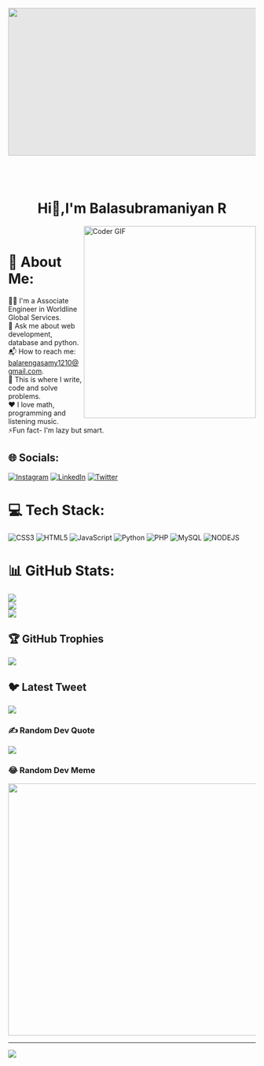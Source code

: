 <img style="display: block;-webkit-user-select: none;margin: auto;background-color: hsl(0, 0%, 90%);" src="https://user-images.githubusercontent.com/74038190/212750672-2f3f2b50-c84f-4ed8-a60a-849ae69ff9df.gif" height=300 width=900><br><br><br>
<h1 align="center">Hi👋,I'm Balasubramaniyan R </h1> 
<img alt="Coder GIF" align=right height=390 width=350 margin-top=100px src="https://cdn.dribbble.com/users/730703/screenshots/6581243/avento.gif"><br>

# 💫 About Me:
👨‍🎓 I'm a Associate Engineer in Worldline Global Services.<br>💬 Ask me about web development, database and python.<br>📬 How to reach me: balarengasamy1210@gmail.com.<br>💪 This is where I write, code and solve problems.<br>❤️ I love math, programming and listening music.<br>⚡Fun fact- I'm lazy but smart.


## 🌐 Socials:
[![Instagram](https://img.shields.io/badge/Instagram-%23E4405F.svg?logo=Instagram&logoColor=white)](https://instagram.com/its_bala77) [![LinkedIn](https://img.shields.io/badge/LinkedIn-%230077B5.svg?logo=linkedin&logoColor=white)](https://linkedin.com/in/balasubramaniyan-r-b110591b8) [![Twitter](https://img.shields.io/badge/Twitter-%231DA1F2.svg?logo=Twitter&logoColor=white)](https://twitter.com/itsbala77) 

# 💻 Tech Stack:
![CSS3](https://img.shields.io/badge/css3-%231572B6.svg?style=for-the-badge&logo=css3&logoColor=white) ![HTML5](https://img.shields.io/badge/html5-%23E34F26.svg?style=for-the-badge&logo=html5&logoColor=white) ![JavaScript](https://img.shields.io/badge/javascript-%23323330.svg?style=for-the-badge&logo=javascript&logoColor=%23F7DF1E) ![Python](https://img.shields.io/badge/python-3670A0?style=for-the-badge&logo=python&logoColor=ffdd54) ![PHP](https://img.shields.io/badge/php-%23777BB4.svg?style=for-the-badge&logo=php&logoColor=white) ![MySQL](https://img.shields.io/badge/mysql-%2300f.svg?style=for-the-badge&logo=mysql&logoColor=white) ![NODEJS](https://img.shields.io/badge/nodejs-%23E34F26.svg?style=for-the-badge&logo=nodejs&logoColor=white)
# 📊 GitHub Stats:
![](https://github-readme-stats.vercel.app/api?username=itsbala1210&theme=radical&hide_border=true&include_all_commits=true&count_private=true)<br/>
![](https://github-readme-streak-stats.herokuapp.com/?user=itsbala1210&theme=radical&hide_border=true)<br/>
![](https://github-readme-stats.vercel.app/api/top-langs/?username=itsbala1210&theme=radical&hide_border=true&include_all_commits=true&count_private=true&layout=compact)

## 🏆 GitHub Trophies
![](https://github-profile-trophy.vercel.app/?username=itsbala1210&theme=radical&no-frame=false&no-bg=true&margin-w=4)

## 🐦 Latest Tweet
[![](https://gtce.itsvg.in/api?username=itsbala77)](https://github.com/VishwaGauravIn/github-twitter-card-embed)

### ✍️ Random Dev Quote
![](https://quotes-github-readme.vercel.app/api?type=horizontal&theme=radical)

### 😂 Random Dev Meme
<img src="https://rm.up.railway.app/" width="512px"/>

---
[![](https://visitcount.itsvg.in/api?id=itsbala1210&icon=0&color=0)](https://visitcount.itsvg.in)

<!-- Proudly created with GPRM ( https://gprm.itsvg.in ) -->
